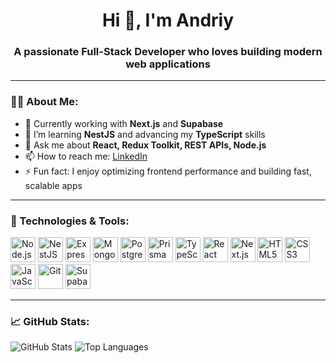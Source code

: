 <h1 align="center">Hi 👋, I'm Andriy</h1>
<h3 align="center">A passionate Full-Stack Developer who loves building modern web applications</h3>

---

### 👨‍💻 About Me:

- 🔭 Currently working with **Next.js** and **Supabase**
- 🌱 I’m learning **NestJS** and advancing my **TypeScript** skills
- 💬 Ask me about **React, Redux Toolkit, REST APIs, Node.js**
- 📫 How to reach me: [LinkedIn](https://www.linkedin.com/in/andrii-krainyk/)
- ⚡ Fun fact: I enjoy optimizing frontend performance and building fast, scalable apps

---

### 🚀 Technologies & Tools:

<p align="left">
  <img src="https://cdn.jsdelivr.net/gh/devicons/devicon/icons/nodejs/nodejs-original.svg" alt="Node.js" width="40" height="40"/>
  <img src="https://nestjs.com/img/logo-small.svg" alt="NestJS" width="40" height="40"/>
  <img src="https://cdn.jsdelivr.net/gh/devicons/devicon/icons/express/express-original.svg" alt="Express" width="40" height="40"/>
  <img src="https://cdn.jsdelivr.net/gh/devicons/devicon/icons/mongodb/mongodb-original.svg" alt="MongoDB" width="40" height="40"/>
  <img src="https://cdn.jsdelivr.net/gh/devicons/devicon/icons/postgresql/postgresql-original.svg" alt="PostgreSQL" width="40" height="40"/>
  <img src="https://cdn.jsdelivr.net/gh/devicons/devicon@latest/icons/prisma/prisma-original-wordmark.svg" alt="Prisma" width="40" height="40"/>
  <img src="https://cdn.jsdelivr.net/gh/devicons/devicon/icons/typescript/typescript-original.svg" alt="TypeScript" width="40" height="40"/>
  <img src="https://cdn.jsdelivr.net/gh/devicons/devicon/icons/react/react-original.svg" alt="React" width="40" height="40"/>
  <img src="https://cdn.jsdelivr.net/gh/devicons/devicon/icons/nextjs/nextjs-original.svg" alt="Next.js" width="40" height="40"/>
  <img src="https://cdn.jsdelivr.net/gh/devicons/devicon/icons/html5/html5-original.svg" alt="HTML5" width="40" height="40"/>
  <img src="https://cdn.jsdelivr.net/gh/devicons/devicon/icons/css3/css3-original.svg" alt="CSS3" width="40" height="40"/>
  <img src="https://cdn.jsdelivr.net/gh/devicons/devicon/icons/javascript/javascript-original.svg" alt="JavaScript" width="40" height="40"/>
  <img src="https://cdn.jsdelivr.net/gh/devicons/devicon/icons/git/git-original.svg" alt="Git" width="40" height="40"/>
  <img src="https://cdn.jsdelivr.net/gh/devicons/devicon@latest/icons/supabase/supabase-original-wordmark.svg" alt="Supabase" width="40" height="40" />
</p>

---

### 📈 GitHub Stats:

<p align="left">
  <img src="https://github-readme-stats.vercel.app/api?username=andriy02k&show_icons=true&theme=radical" alt="GitHub Stats" />
  <img src="https://github-readme-stats.vercel.app/api/top-langs/?username=andriy02k&layout=compact&theme=radical" alt="Top Languages" />
</p>
